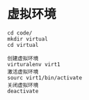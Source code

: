 # 虚拟环境

	cd code/
	mkdir virtual
	cd virtual
	
	创建虚拟环境
	virturalenv virt1
	激活虚拟环境
	sourc virt1/bin/activate
	关闭虚拟环境
	deactivate
